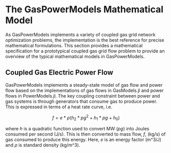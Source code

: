 # The GasPowerModels Mathematical Model
As GasPowerModels implements a variety of coupled gas grid network optimization problems, the implementation is the best reference for precise mathematical formulations.
This section provides a mathematical specification for a prototypical coupled gas grid flow problem to provide an overview of the typical mathematical models in GasPowerModels.

## Coupled Gas Electric Power Flow
GasPowerModels implements a steady-state model of gas flow and power flow based on the implementations of gas flows in GasModels.jl and power flows in PowerModels.jl.
The key coupling constraint between power and gas systems is through generators that consume gas to produce power.
This is expressed in terms of a heat rate curve, i.e.
```math
f = e * \rho (h_2 * pg^2 + h_1 * pg + h_0)
```
where $h$ is a quadratic function used to convert MW ($pg$) into Joules consumed per second (J/s).
This is then converted to mass flow, $f$, (kg/s) of gas consumed to produce this energy.
Here, $e$ is an energy factor (m^3/J) and $\rho$ is standard density (kg/m^3).
